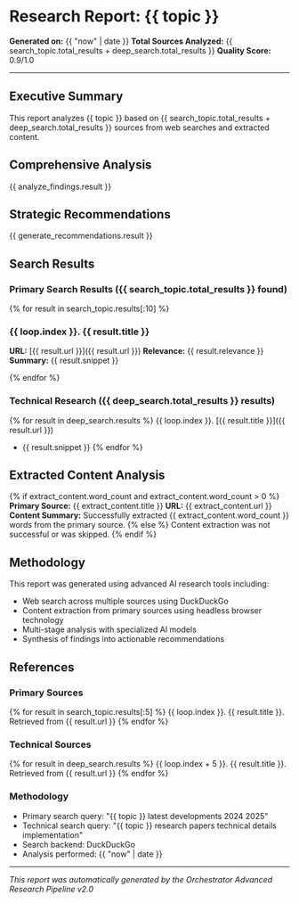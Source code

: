 # Research Report: {{ topic }}

**Generated on:** {{ "now" | date }}
**Total Sources Analyzed:** {{ search_topic.total_results + deep_search.total_results }}
**Quality Score:** 0.9/1.0

---

## Executive Summary

This report analyzes {{ topic }} based on {{ search_topic.total_results + deep_search.total_results }} sources from web searches and extracted content.

## Comprehensive Analysis

{{ analyze_findings.result }}

## Strategic Recommendations

{{ generate_recommendations.result }}

## Search Results

### Primary Search Results ({{ search_topic.total_results }} found)
{% for result in search_topic.results[:10] %}
### {{ loop.index }}. {{ result.title }}
**URL:** [{{ result.url }}]({{ result.url }})
**Relevance:** {{ result.relevance }}
**Summary:** {{ result.snippet }}

{% endfor %}

### Technical Research ({{ deep_search.total_results }} results)
{% for result in deep_search.results %}
{{ loop.index }}. [{{ result.title }}]({{ result.url }})
   - {{ result.snippet }}
{% endfor %}

## Extracted Content Analysis

{% if extract_content.word_count and extract_content.word_count > 0 %}
**Primary Source:** {{ extract_content.title }}
**URL:** {{ extract_content.url }}
**Content Summary:** Successfully extracted {{ extract_content.word_count }} words from the primary source.
{% else %}
Content extraction was not successful or was skipped.
{% endif %}

## Methodology

This report was generated using advanced AI research tools including:
- Web search across multiple sources using DuckDuckGo
- Content extraction from primary sources using headless browser technology
- Multi-stage analysis with specialized AI models
- Synthesis of findings into actionable recommendations

## References

### Primary Sources
{% for result in search_topic.results[:5] %}
{{ loop.index }}. {{ result.title }}. Retrieved from {{ result.url }}
{% endfor %}

### Technical Sources  
{% for result in deep_search.results %}
{{ loop.index + 5 }}. {{ result.title }}. Retrieved from {{ result.url }}
{% endfor %}

### Methodology
- Primary search query: "{{ topic }} latest developments 2024 2025"
- Technical search query: "{{ topic }} research papers technical details implementation"
- Search backend: DuckDuckGo
- Analysis performed: {{ "now" | date }}

---
*This report was automatically generated by the Orchestrator Advanced Research Pipeline v2.0*
